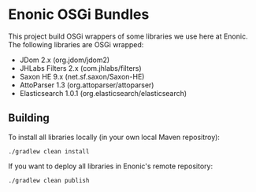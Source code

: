 # Enonic OSGi Bundles

This project build OSGi wrappers of some libraries we use here at Enonic. The following libraries are OSGi wrapped:

* JDom 2.x (org.jdom/jdom2)
* JHLabs Filters 2.x (com.jhlabs/filters)
* Saxon HE 9.x (net.sf.saxon/Saxon-HE)
* AttoParser 1.3 (org.attoparser/attoparser)
* Elasticsearch 1.0.1 (org.elasticsearch/elasticsearch)

## Building

To install all libraries locally (in your own local Maven repositroy):

    ./gradlew clean install

If you want to deploy all libraries in Enonic's remote repository:

    ./gradlew clean publish
